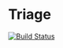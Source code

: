 # Triage

[![Build Status](https://travis-ci.org/nylar/triage.svg?branch=master)](https://travis-ci.org/nylar/triage)
